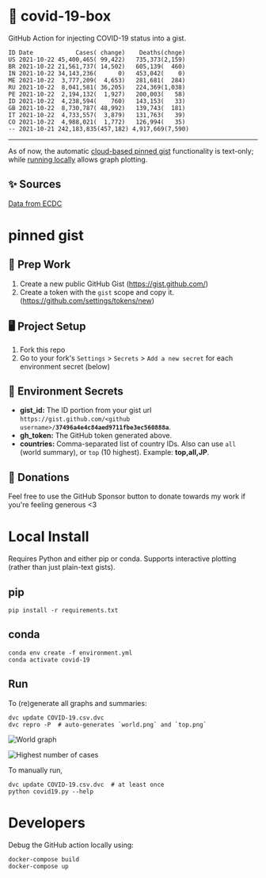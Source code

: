 # 🏥 covid-19-box

GitHub Action for injecting COVID-19 status into a gist.

```
ID Date            Cases( change)    Deaths(chnge)
US 2021-10-22 45,400,465( 99,422)   735,373(2,159)
BR 2021-10-22 21,561,737( 14,502)   605,139(  460)
IN 2021-10-22 34,143,236(      0)   453,042(    0)
ME 2021-10-22  3,777,209(  4,653)   281,681(  284)
RU 2021-10-22  8,041,581( 36,205)   224,369(1,038)
PE 2021-10-22  2,194,132(  1,927)   200,003(   58)
ID 2021-10-22  4,238,594(    760)   143,153(   33)
GB 2021-10-22  8,730,787( 48,992)   139,743(  181)
IT 2021-10-22  4,733,557(  3,879)   131,763(   39)
CO 2021-10-22  4,988,021(  1,772)   126,994(   35)
-- 2021-10-21 242,183,835(457,182) 4,917,669(7,590)
```

---

As of now, the automatic [cloud-based pinned gist](#pinned-gist) functionality is text-only;
while [running locally](#local-install) allows graph plotting.

## ✨ Sources

[Data from ECDC](https://www.ecdc.europa.eu/en/publications-data/download-todays-data-geographic-distribution-covid-19-cases-worldwide)

# pinned gist

## 🎒 Prep Work
1. Create a new public GitHub Gist (https://gist.github.com/)
1. Create a token with the `gist` scope and copy it. (https://github.com/settings/tokens/new)

## 🖥 Project Setup
1. Fork this repo
1. Go to your fork's `Settings` > `Secrets` > `Add a new secret` for each environment secret (below)

## 🤫 Environment Secrets
- **gist_id:** The ID portion from your gist url `https://gist.github.com/<github username>/`**`37496a4e4c84aed9711fbe3ec560888a`**.
- **gh_token:** The GitHub token generated above.
- **countries:** Comma-separated list of country IDs. Also can use `all` (world summary), or `top` (10 highest). Example: **top,all,JP**.

## 💸 Donations

Feel free to use the GitHub Sponsor button to donate towards my work if you're feeling generous <3

# Local Install

Requires Python and either pip or conda. Supports interactive plotting (rather than just plain-text gists).

## pip

```
pip install -r requirements.txt
```

## conda

```
conda env create -f environment.yml
conda activate covid-19
```

## Run

To (re)generate all graphs and summaries:

```
dvc update COVID-19.csv.dvc
dvc repro -P  # auto-generates `world.png` and `top.png`
```

![World graph](world.png)

![Highest number of cases](top.png)

To manually run,

```
dvc update COVID-19.csv.dvc  # at least once
python covid19.py --help
```

# Developers

Debug the GitHub action locally using:

```
docker-compose build
docker-compose up
```

